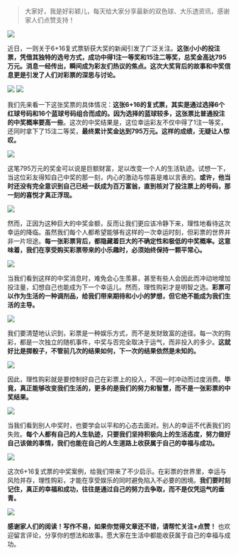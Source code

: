 > 大家好，我是好彩颖儿，每天给大家分享最新的双色球、大乐透资讯，感谢家人们点赞支持！

![](https://cdn.jsdelivr.net/gh/wangwenjie1314/PicCDN/2024-9-9/1725837118336-image.png)


近日，一则关于6+16复式票斩获大奖的新闻引发了广泛关注。**这张小小的投注票，凭借其独特的选号方式，成功中得1注一等奖和15注二等奖，总奖金高达795万元。消息一经传出，瞬间成为彩友们热议的焦点。这次大奖背后的故事和中奖信息更是引发了人们对彩票的深思与讨论。**



![](https://cdn.jsdelivr.net/gh/wangwenjie1314/PicCDN/2024-9-11/1726026119569-image.png)
![](https://cdn.jsdelivr.net/gh/wangwenjie1314/PicCDN/2024-9-9/1725837144797-image.png)

我们先来看一下这张奖票的具体情况：**这张6+16的复式票，其实是通过选择6个红球号码和16个蓝球号码组合而成的。因为选择的蓝球较多，这张票比普通投注的中奖概率要高一些**。这次的中奖结果是，这位幸运彩友不仅中得了1注一等奖，还同时拿下了15注二等奖，**最终累计奖金达到795万元。这样的成绩，无疑让人惊叹。**


![](https://cdn.jsdelivr.net/gh/wangwenjie1314/PicCDN/2024-9-9/1725837180479-image.png)



这笔795万元的奖金可以说是巨额财富，足以改变一个人的生活轨迹。试想一下，当这位彩友得知自己中奖的那一刻，内心的激动与惊喜是难以言表的。**或许，他当时还没有完全意识到自己已经一跃成为百万富翁，直到核对了投注票上的号码，那一刻的喜悦才真正浮现。**


![](https://cdn.jsdelivr.net/gh/wangwenjie1314/PicCDN/2024-9-11/1726026216986-image.png)

然而，正因为这种巨大的中奖金额，反而让我们更应该冷静下来，理性地看待这次幸运的降临。虽然我们每个人都希望能够有这样的一次幸运时刻，但彩票的世界并非一片坦途。**每一张彩票背后，都隐藏着巨大的不确定性和极低的中奖概率。这意味着，我们在享受购买彩票带来的小乐趣时，必须始终保持一颗平常心。**



![](https://cdn.jsdelivr.net/gh/wangwenjie1314/PicCDN/2024-9-11/1726026427318-image.png)



当我们看到这样的中奖消息时，难免会心生羡慕，甚至有些人会因此而冲动地增加投注量，幻想自己也能成为下一个幸运儿。然而，理性购彩才是明智之选。**彩票可以作为生活的一种调剂品，给我们带来期待和小小的梦想，但它绝不能成为我们生活的主导。**


![](https://cdn.jsdelivr.net/gh/wangwenjie1314/PicCDN/2024-9-11/1726026460975-image.png)


我们要清楚地认识到，彩票是一种娱乐方式，而不是发财致富的途径。每一次的购彩，都是一次独立的随机事件，中奖与否完全取决于运气，而非投入的多少。**这就好比是掷骰子，不管前几次的结果如何，下一次的结果依然是未知的。**

![](https://cdn.jsdelivr.net/gh/wangwenjie1314/PicCDN/2024-9-11/1726026307776-image.png)

因此，理性购彩就是要控制好自己在彩票上的投入，不因一时冲动而过度消费。**毕竟，真正能够改变我们生活的，更多的是我们的努力和智慧，而不是一张彩票的中奖结果。**


![](https://cdn.jsdelivr.net/gh/wangwenjie1314/PicCDN/2024-9-11/1726026352908-image.png)


当我们看到别人中奖时，也要学会以平和的心态去面对。别人的幸运不代表我们的失败。**每个人都有自己的人生轨迹，只要我们坚持积极向上的生活态度，努力做好自己该做的事情，我们也能在自己的人生道路上收获属于自己的幸福与成功。**


![](https://cdn.jsdelivr.net/gh/wangwenjie1314/PicCDN/2024-9-11/1726026513465-image.png)


这次6+16复式票的中奖案例，给我们带来了不少启示。在彩票的世界里，幸运与风险并存，理性购彩，才能在享受娱乐的同时避免陷入不必要的困境。**我们要时刻记住，真正的幸福和成功，往往是通过自己的努力去争取，而不是仅凭运气的垂青。**

![](https://cdn.jsdelivr.net/gh/wangwenjie1314/PicCDN/2024-8-9/1723191043101-image.png)


**感谢家人们的阅读！写作不易，如果你觉得文章还不错，请帮忙关注+点赞！** 也欢迎留言评论，分享你的想法和故事。愿大家在生活中都能收获属于自己的幸福与成功。